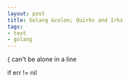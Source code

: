 ```yaml
---
layout: post
title: Golang &colon; Quirks and Irks
tags:
- text
- golang
---
```


{ can't be alone in a line


if err != nil 